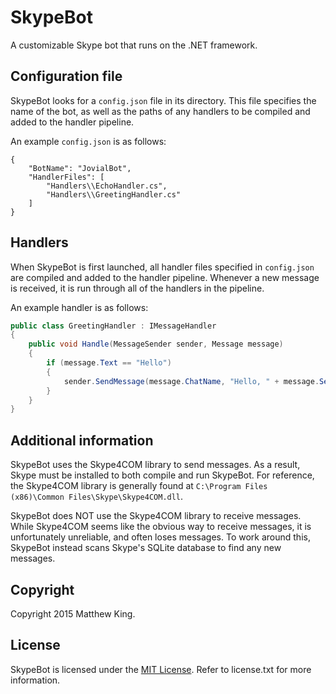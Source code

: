 SkypeBot
========

A customizable Skype bot that runs on the .NET framework.

Configuration file
------------------

SkypeBot looks for a `config.json` file in its directory. This file specifies the name of the bot, as well as the paths of any handlers to be compiled and added to the handler pipeline.

An example `config.json` is as follows:

```
{
    "BotName": "JovialBot",
    "HandlerFiles": [
        "Handlers\\EchoHandler.cs",
        "Handlers\\GreetingHandler.cs"
    ]
}
```

Handlers
--------

When SkypeBot is first launched, all handler files specified in `config.json` are compiled and added to the handler pipeline. Whenever a new message is received, it is run through all of the handlers in the pipeline.

An example handler is as follows:

```csharp
public class GreetingHandler : IMessageHandler
{
    public void Handle(MessageSender sender, Message message)
    {
        if (message.Text == "Hello")
        {
            sender.SendMessage(message.ChatName, "Hello, " + message.SenderDisplayName);
        }
    }
}
```

Additional information
----------------------

SkypeBot uses the Skype4COM library to send messages. As a result, Skype must be installed to both compile and run SkypeBot. For reference, the Skype4COM library is generally found at `C:\Program Files (x86)\Common Files\Skype\Skype4COM.dll`.

SkypeBot does NOT use the Skype4COM library to receive messages. While Skype4COM seems like the obvious way to receive messages, it is unfortunately unreliable, and often loses messages. To work around this, SkypeBot instead scans Skype's SQLite database to find any new messages.

Copyright
---------

Copyright 2015 Matthew King.

License
-------

SkypeBot is licensed under the [MIT License](http://opensource.org/licenses/MIT). Refer to license.txt for more information.
